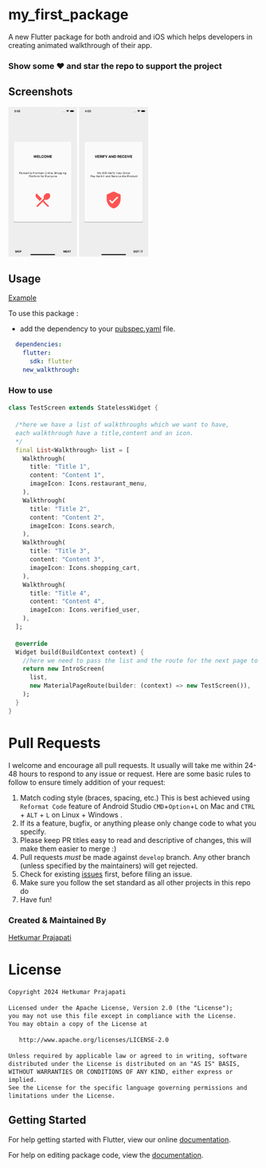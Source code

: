 # my_first_package

A new Flutter package for both android and iOS which helps developers in creating animated walkthrough of their app.

### Show some :heart: and star the repo to support the project

## Screenshots

<img src="ss1.png" height="300em" /> <img src="ss2.png" height="300em" />

## Usage

[Example](https://github.com/prajapatihet/Flutter-Walkthrough/blob/main/example/example_app.dart)

To use this package :

* add the dependency to your [pubspec.yaml](https://github.com/prajapatihet/Flutter-Walkthrough/blob/main/pubspec.yaml) file.

```yaml
  dependencies:
    flutter:
      sdk: flutter
    new_walkthrough:
```

### How to use

```dart
class TestScreen extends StatelessWidget {
  
  /*here we have a list of walkthroughs which we want to have, 
  each walkthrough have a title,content and an icon.
  */
  final List<Walkthrough> list = [
    Walkthrough(
      title: "Title 1",
      content: "Content 1",
      imageIcon: Icons.restaurant_menu,
    ),
    Walkthrough(
      title: "Title 2",
      content: "Content 2",
      imageIcon: Icons.search,
    ),
    Walkthrough(
      title: "Title 3",
      content: "Content 3",
      imageIcon: Icons.shopping_cart,
    ),
    Walkthrough(
      title: "Title 4",
      content: "Content 4",
      imageIcon: Icons.verified_user,
    ),
  ];

  @override
  Widget build(BuildContext context) {
    //here we need to pass the list and the route for the next page to be opened after this.
    return new IntroScreen(
      list,
      new MaterialPageRoute(builder: (context) => new TestScreen()),
    );
  }
}
```
# Pull Requests

I welcome and encourage all pull requests. It usually will take me within 24-48 hours to respond to any issue or request. Here are some basic rules to follow to ensure timely addition of your request:

1.  Match coding style (braces, spacing, etc.) This is best achieved using `Reformat Code` feature of Android Studio `CMD`+`Option`+`L` on Mac and `CTRL` + `ALT` + `L` on Linux + Windows .
2.  If its a feature, bugfix, or anything please only change code to what you specify.
3.  Please keep PR titles easy to read and descriptive of changes, this will make them easier to merge :)
4.  Pull requests _must_ be made against `develop` branch. Any other branch (unless specified by the maintainers) will get rejected.
5.  Check for existing [issues](https://github.com/prajapatihet/Flutter-Walkthrough/issues) first, before filing an issue.
6.  Make sure you follow the set standard as all other projects in this repo do
7.  Have fun!

### Created & Maintained By

[Hetkumar Prajapati](https://github.com/prajapatihet)

# License

    Copyright 2024 Hetkumar Prajapati

    Licensed under the Apache License, Version 2.0 (the "License");
    you may not use this file except in compliance with the License.
    You may obtain a copy of the License at

       http://www.apache.org/licenses/LICENSE-2.0

    Unless required by applicable law or agreed to in writing, software
    distributed under the License is distributed on an "AS IS" BASIS,
    WITHOUT WARRANTIES OR CONDITIONS OF ANY KIND, either express or implied.
    See the License for the specific language governing permissions and
    limitations under the License.


## Getting Started

For help getting started with Flutter, view our online [documentation](https://flutter.io/).

For help on editing package code, view the [documentation](https://flutter.io/developing-packages/).